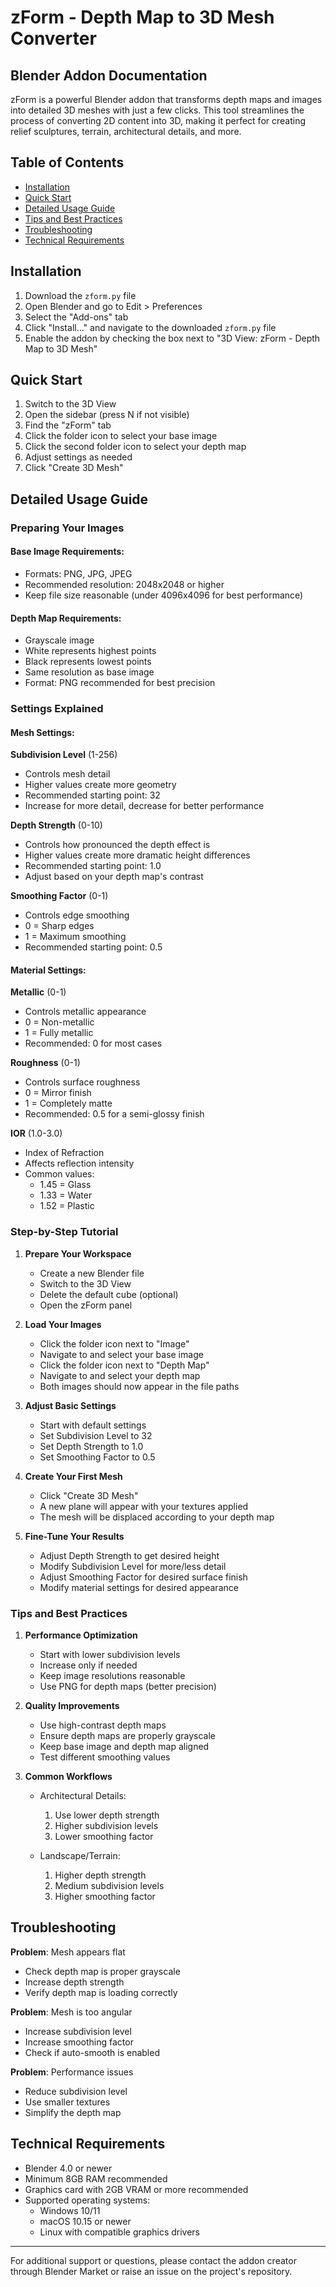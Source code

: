 # zForm - Depth Map to 3D Mesh Converter
## Blender Addon Documentation

zForm is a powerful Blender addon that transforms depth maps and images into detailed 3D meshes with just a few clicks. This tool streamlines the process of converting 2D content into 3D, making it perfect for creating relief sculptures, terrain, architectural details, and more.

## Table of Contents
- [Installation](#installation)
- [Quick Start](#quick-start)
- [Detailed Usage Guide](#detailed-usage-guide)
- [Tips and Best Practices](#tips-and-best-practices)
- [Troubleshooting](#troubleshooting)
- [Technical Requirements](#technical-requirements)

## Installation

1. Download the `zform.py` file
2. Open Blender and go to Edit > Preferences
3. Select the "Add-ons" tab
4. Click "Install..." and navigate to the downloaded `zform.py` file
5. Enable the addon by checking the box next to "3D View: zForm - Depth Map to 3D Mesh"

## Quick Start

1. Switch to the 3D View
2. Open the sidebar (press N if not visible)
3. Find the "zForm" tab
4. Click the folder icon to select your base image
5. Click the second folder icon to select your depth map
6. Adjust settings as needed
7. Click "Create 3D Mesh"

## Detailed Usage Guide

### Preparing Your Images

#### Base Image Requirements:
- Formats: PNG, JPG, JPEG
- Recommended resolution: 2048x2048 or higher
- Keep file size reasonable (under 4096x4096 for best performance)

#### Depth Map Requirements:
- Grayscale image
- White represents highest points
- Black represents lowest points
- Same resolution as base image
- Format: PNG recommended for best precision

### Settings Explained

#### Mesh Settings:

**Subdivision Level** (1-256)
- Controls mesh detail
- Higher values create more geometry
- Recommended starting point: 32
- Increase for more detail, decrease for better performance

**Depth Strength** (0-10)
- Controls how pronounced the depth effect is
- Higher values create more dramatic height differences
- Recommended starting point: 1.0
- Adjust based on your depth map's contrast

**Smoothing Factor** (0-1)
- Controls edge smoothing
- 0 = Sharp edges
- 1 = Maximum smoothing
- Recommended starting point: 0.5

#### Material Settings:

**Metallic** (0-1)
- Controls metallic appearance
- 0 = Non-metallic
- 1 = Fully metallic
- Recommended: 0 for most cases

**Roughness** (0-1)
- Controls surface roughness
- 0 = Mirror finish
- 1 = Completely matte
- Recommended: 0.5 for a semi-glossy finish

**IOR** (1.0-3.0)
- Index of Refraction
- Affects reflection intensity
- Common values:
  - 1.45 = Glass
  - 1.33 = Water
  - 1.52 = Plastic

### Step-by-Step Tutorial

1. **Prepare Your Workspace**
   - Create a new Blender file
   - Switch to the 3D View
   - Delete the default cube (optional)
   - Open the zForm panel

2. **Load Your Images**
   - Click the folder icon next to "Image"
   - Navigate to and select your base image
   - Click the folder icon next to "Depth Map"
   - Navigate to and select your depth map
   - Both images should now appear in the file paths

3. **Adjust Basic Settings**
   - Start with default settings
   - Set Subdivision Level to 32
   - Set Depth Strength to 1.0
   - Set Smoothing Factor to 0.5

4. **Create Your First Mesh**
   - Click "Create 3D Mesh"
   - A new plane will appear with your textures applied
   - The mesh will be displaced according to your depth map

5. **Fine-Tune Your Results**
   - Adjust Depth Strength to get desired height
   - Modify Subdivision Level for more/less detail
   - Adjust Smoothing Factor for desired surface finish
   - Modify material settings for desired appearance

### Tips and Best Practices

1. **Performance Optimization**
   - Start with lower subdivision levels
   - Increase only if needed
   - Keep image resolutions reasonable
   - Use PNG for depth maps (better precision)

2. **Quality Improvements**
   - Use high-contrast depth maps
   - Ensure depth maps are properly grayscale
   - Keep base image and depth map aligned
   - Test different smoothing values

3. **Common Workflows**
   - Architectural Details:
     1. Use lower depth strength
     2. Higher subdivision levels
     3. Lower smoothing factor
   
   - Landscape/Terrain:
     1. Higher depth strength
     2. Medium subdivision levels
     3. Higher smoothing factor

## Troubleshooting

**Problem**: Mesh appears flat
- Check depth map is proper grayscale
- Increase depth strength
- Verify depth map is loading correctly

**Problem**: Mesh is too angular
- Increase subdivision level
- Increase smoothing factor
- Check if auto-smooth is enabled

**Problem**: Performance issues
- Reduce subdivision level
- Use smaller textures
- Simplify the depth map

## Technical Requirements

- Blender 4.0 or newer
- Minimum 8GB RAM recommended
- Graphics card with 2GB VRAM or more recommended
- Supported operating systems:
  - Windows 10/11
  - macOS 10.15 or newer
  - Linux with compatible graphics drivers

---

For additional support or questions, please contact the addon creator through Blender Market or raise an issue on the project's repository.